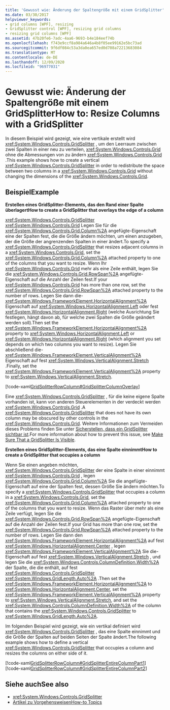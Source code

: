```yaml
---
title: 'Gewusst wie: Änderung der Spaltengröße mit einem GridSplitter'
ms.date: 03/30/2017
helpviewer_keywords:
- grid columns [WPF], resizing
- GridSplitter control [WPF], resizing grid columns
- resizing grid columns [WPF]
ms.assetid: 47b20fe6-7adc-4aa6-9693-b4e184eef74b
ms.openlocfilehash: f743e9ccf8a984a646a4b8f05ee99162e5bc73ad
ms.sourcegitcommit: 9f6df084c53a3da0ea657ed0d708a72213683084
ms.translationtype: MT
ms.contentlocale: de-DE
ms.lasthandoff: 12/09/2020
ms.locfileid: "96977031"
---
```

# <a name="how-to-resize-columns-with-a-gridsplitter"></a><span data-ttu-id="3b04c-102">Gewusst wie: Änderung der Spaltengröße mit einem GridSplitter</span><span class="sxs-lookup"><span data-stu-id="3b04c-102">How to: Resize Columns with a GridSplitter</span></span>
<span data-ttu-id="3b04c-103">In diesem Beispiel wird gezeigt, wie eine vertikale erstellt wird <xref:System.Windows.Controls.GridSplitter> , um den Leerraum zwischen zwei Spalten in einer neu zu verteilen, <xref:System.Windows.Controls.Grid> ohne die Abmessungen von zu ändern <xref:System.Windows.Controls.Grid> .</span><span class="sxs-lookup"><span data-stu-id="3b04c-103">This example shows how to create a vertical <xref:System.Windows.Controls.GridSplitter> in order to redistribute the space between two columns in a <xref:System.Windows.Controls.Grid> without changing the dimensions of the <xref:System.Windows.Controls.Grid>.</span></span>  
  
## <a name="example"></a><span data-ttu-id="3b04c-104">Beispiel</span><span class="sxs-lookup"><span data-stu-id="3b04c-104">Example</span></span>  
 <span data-ttu-id="3b04c-105">**Erstellen eines GridSplitter-Elements, das den Rand einer Spalte überlagert**</span><span class="sxs-lookup"><span data-stu-id="3b04c-105">**How to create a GridSplitter that overlays the edge of a column**</span></span>  
  
 <span data-ttu-id="3b04c-106"><xref:System.Windows.Controls.GridSplitter> <xref:System.Windows.Controls.Grid> Legen Sie für die <xref:System.Windows.Controls.Grid.Column%2A> angefügte-Eigenschaft eine der Spalten fest, die die Größe ändern möchten, um einen anzugeben, der die Größe der angrenzenden Spalten in einer ändert.</span><span class="sxs-lookup"><span data-stu-id="3b04c-106">To specify a <xref:System.Windows.Controls.GridSplitter> that resizes adjacent columns in a <xref:System.Windows.Controls.Grid>, set the <xref:System.Windows.Controls.Grid.Column%2A> attached property to one of the columns that you want to resize.</span></span> <span data-ttu-id="3b04c-107">Wenn Ihr <xref:System.Windows.Controls.Grid> mehr als eine Zeile enthält, legen Sie die <xref:System.Windows.Controls.Grid.RowSpan%2A> angefügte-Eigenschaft auf die Anzahl der Zeilen fest.</span><span class="sxs-lookup"><span data-stu-id="3b04c-107">If your <xref:System.Windows.Controls.Grid> has more than one row, set the <xref:System.Windows.Controls.Grid.RowSpan%2A> attached property to the number of rows.</span></span> <span data-ttu-id="3b04c-108">Legen Sie dann die- <xref:System.Windows.FrameworkElement.HorizontalAlignment%2A> Eigenschaft auf <xref:System.Windows.HorizontalAlignment.Left> oder fest <xref:System.Windows.HorizontalAlignment.Right> (welche Ausrichtung Sie festlegen, hängt davon ab, für welche zwei Spalten die Größe geändert werden soll).</span><span class="sxs-lookup"><span data-stu-id="3b04c-108">Then set the <xref:System.Windows.FrameworkElement.HorizontalAlignment%2A> property to <xref:System.Windows.HorizontalAlignment.Left> or <xref:System.Windows.HorizontalAlignment.Right> (which alignment you set depends on which two columns you want to resize).</span></span> <span data-ttu-id="3b04c-109">Legen Sie abschließend die- <xref:System.Windows.FrameworkElement.VerticalAlignment%2A> Eigenschaft auf fest <xref:System.Windows.VerticalAlignment.Stretch> .</span><span class="sxs-lookup"><span data-stu-id="3b04c-109">Finally, set the <xref:System.Windows.FrameworkElement.VerticalAlignment%2A> property to <xref:System.Windows.VerticalAlignment.Stretch>.</span></span>  
  
 [!code-xaml[GridSplitterRowColumn#GridSplitterColumnOverlay](~/samples/snippets/csharp/VS_Snippets_Wpf/GridSplitterRowColumn/CS/Window1.xaml#gridsplittercolumnoverlay)]  
  
 <span data-ttu-id="3b04c-110">Eine <xref:System.Windows.Controls.GridSplitter> , für die keine eigene Spalte vorhanden ist, kann von anderen Steuerelementen in der verdeckt werden <xref:System.Windows.Controls.Grid> .</span><span class="sxs-lookup"><span data-stu-id="3b04c-110">A <xref:System.Windows.Controls.GridSplitter> that does not have its own column may be obscured by other controls in the <xref:System.Windows.Controls.Grid>.</span></span> <span data-ttu-id="3b04c-111">Weitere Informationen zum Vermeiden dieses Problems finden Sie unter [Sicherstellen, dass ein GridSplitter sichtbar ist](how-to-make-sure-that-a-gridsplitter-is-visible.md).</span><span class="sxs-lookup"><span data-stu-id="3b04c-111">For more information about how to prevent this issue, see [Make Sure That a GridSplitter Is Visible](how-to-make-sure-that-a-gridsplitter-is-visible.md).</span></span>  
  
 <span data-ttu-id="3b04c-112">**Erstellen eines GridSplitter-Elements, das eine Spalte einnimmt**</span><span class="sxs-lookup"><span data-stu-id="3b04c-112">**How to create a GridSplitter that occupies a column**</span></span>  
  
 <span data-ttu-id="3b04c-113">Wenn Sie einen angeben möchten, <xref:System.Windows.Controls.GridSplitter> der eine Spalte in einer einnimmt <xref:System.Windows.Controls.Grid> , legen <xref:System.Windows.Controls.Grid.Column%2A> Sie die angefügte-Eigenschaft auf eine der Spalten fest, dessen Größe Sie ändern möchten.</span><span class="sxs-lookup"><span data-stu-id="3b04c-113">To specify a <xref:System.Windows.Controls.GridSplitter> that occupies a column in a <xref:System.Windows.Controls.Grid>, set the <xref:System.Windows.Controls.Grid.Column%2A> attached property to one of the columns that you want to resize.</span></span> <span data-ttu-id="3b04c-114">Wenn das Raster über mehr als eine Zeile verfügt, legen Sie die <xref:System.Windows.Controls.Grid.RowSpan%2A> angefügte-Eigenschaft auf die Anzahl der Zeilen fest.</span><span class="sxs-lookup"><span data-stu-id="3b04c-114">If your Grid has more than one row, set the <xref:System.Windows.Controls.Grid.RowSpan%2A> attached property to the number of rows.</span></span> <span data-ttu-id="3b04c-115">Legen Sie dann den <xref:System.Windows.FrameworkElement.HorizontalAlignment%2A> auf fest <xref:System.Windows.HorizontalAlignment.Center> , legen <xref:System.Windows.FrameworkElement.VerticalAlignment%2A> Sie die-Eigenschaft auf fest <xref:System.Windows.VerticalAlignment.Stretch> , und legen Sie die <xref:System.Windows.Controls.ColumnDefinition.Width%2A> der Spalte, die die enthält, auf fest <xref:System.Windows.Controls.GridSplitter> <xref:System.Windows.GridLength.Auto%2A> .</span><span class="sxs-lookup"><span data-stu-id="3b04c-115">Then set the <xref:System.Windows.FrameworkElement.HorizontalAlignment%2A> to <xref:System.Windows.HorizontalAlignment.Center>, set the <xref:System.Windows.FrameworkElement.VerticalAlignment%2A> property to <xref:System.Windows.VerticalAlignment.Stretch>, and set the <xref:System.Windows.Controls.ColumnDefinition.Width%2A> of the column that contains the <xref:System.Windows.Controls.GridSplitter> to <xref:System.Windows.GridLength.Auto%2A>.</span></span>  
  
 <span data-ttu-id="3b04c-116">Im folgenden Beispiel wird gezeigt, wie ein vertikal definiert wird <xref:System.Windows.Controls.GridSplitter> , das eine Spalte einnimmt und die Größe der Spalten auf beiden Seiten der Spalte ändert.</span><span class="sxs-lookup"><span data-stu-id="3b04c-116">The following example shows how to define a vertical <xref:System.Windows.Controls.GridSplitter> that occupies a column and resizes the columns on either side of it.</span></span>  
  
 [!code-xaml[GridSplitterRowColumn#GridSplitterEntireColumnPart1](~/samples/snippets/csharp/VS_Snippets_Wpf/GridSplitterRowColumn/CS/Window1.xaml#gridsplitterentirecolumnpart1)]  
[!code-xaml[GridSplitterRowColumn#GridSplitterEntireColumnPart2](~/samples/snippets/csharp/VS_Snippets_Wpf/GridSplitterRowColumn/CS/Window1.xaml#gridsplitterentirecolumnpart2)]  
  
## <a name="see-also"></a><span data-ttu-id="3b04c-117">Siehe auch</span><span class="sxs-lookup"><span data-stu-id="3b04c-117">See also</span></span>

- <xref:System.Windows.Controls.GridSplitter>
- [<span data-ttu-id="3b04c-118">Artikel zu Vorgehensweisen</span><span class="sxs-lookup"><span data-stu-id="3b04c-118">How-to Topics</span></span>](gridsplitter-how-to-topics.md)
